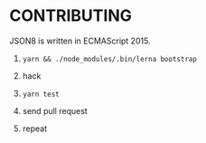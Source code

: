 CONTRIBUTING
============

JSON8 is written in ECMAScript 2015.

1. `yarn && ./node_modules/.bin/lerna bootstrap`

2. hack

3. `yarn test`

4. send pull request

5. repeat
